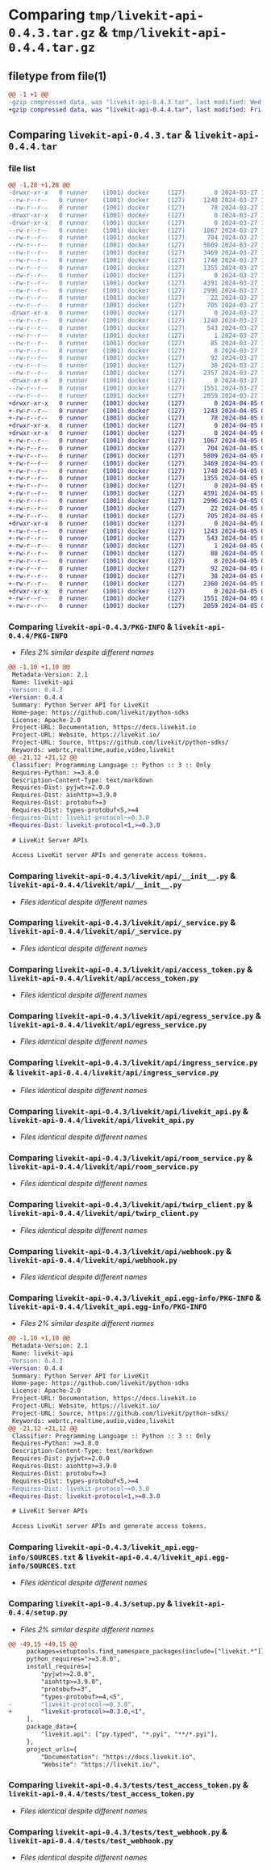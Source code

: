 # Comparing `tmp/livekit-api-0.4.3.tar.gz` & `tmp/livekit-api-0.4.4.tar.gz`

## filetype from file(1)

```diff
@@ -1 +1 @@
-gzip compressed data, was "livekit-api-0.4.3.tar", last modified: Wed Mar 27 17:01:03 2024, max compression
+gzip compressed data, was "livekit-api-0.4.4.tar", last modified: Fri Apr  5 00:30:50 2024, max compression
```

## Comparing `livekit-api-0.4.3.tar` & `livekit-api-0.4.4.tar`

### file list

```diff
@@ -1,28 +1,28 @@
-drwxr-xr-x   0 runner    (1001) docker     (127)        0 2024-03-27 17:01:03.233644 livekit-api-0.4.3/
--rw-r--r--   0 runner    (1001) docker     (127)     1240 2024-03-27 17:01:03.233644 livekit-api-0.4.3/PKG-INFO
--rw-r--r--   0 runner    (1001) docker     (127)       78 2024-03-27 17:00:52.000000 livekit-api-0.4.3/README.md
-drwxr-xr-x   0 runner    (1001) docker     (127)        0 2024-03-27 17:01:03.229644 livekit-api-0.4.3/livekit/
-drwxr-xr-x   0 runner    (1001) docker     (127)        0 2024-03-27 17:01:03.229644 livekit-api-0.4.3/livekit/api/
--rw-r--r--   0 runner    (1001) docker     (127)     1067 2024-03-27 17:00:52.000000 livekit-api-0.4.3/livekit/api/__init__.py
--rw-r--r--   0 runner    (1001) docker     (127)      704 2024-03-27 17:00:52.000000 livekit-api-0.4.3/livekit/api/_service.py
--rw-r--r--   0 runner    (1001) docker     (127)     5809 2024-03-27 17:00:52.000000 livekit-api-0.4.3/livekit/api/access_token.py
--rw-r--r--   0 runner    (1001) docker     (127)     3469 2024-03-27 17:00:52.000000 livekit-api-0.4.3/livekit/api/egress_service.py
--rw-r--r--   0 runner    (1001) docker     (127)     1748 2024-03-27 17:00:52.000000 livekit-api-0.4.3/livekit/api/ingress_service.py
--rw-r--r--   0 runner    (1001) docker     (127)     1355 2024-03-27 17:00:52.000000 livekit-api-0.4.3/livekit/api/livekit_api.py
--rw-r--r--   0 runner    (1001) docker     (127)        0 2024-03-27 17:00:52.000000 livekit-api-0.4.3/livekit/api/py.typed
--rw-r--r--   0 runner    (1001) docker     (127)     4391 2024-03-27 17:00:52.000000 livekit-api-0.4.3/livekit/api/room_service.py
--rw-r--r--   0 runner    (1001) docker     (127)     2996 2024-03-27 17:00:52.000000 livekit-api-0.4.3/livekit/api/twirp_client.py
--rw-r--r--   0 runner    (1001) docker     (127)       22 2024-03-27 17:00:52.000000 livekit-api-0.4.3/livekit/api/version.py
--rw-r--r--   0 runner    (1001) docker     (127)      705 2024-03-27 17:00:52.000000 livekit-api-0.4.3/livekit/api/webhook.py
-drwxr-xr-x   0 runner    (1001) docker     (127)        0 2024-03-27 17:01:03.233644 livekit-api-0.4.3/livekit_api.egg-info/
--rw-r--r--   0 runner    (1001) docker     (127)     1240 2024-03-27 17:01:03.000000 livekit-api-0.4.3/livekit_api.egg-info/PKG-INFO
--rw-r--r--   0 runner    (1001) docker     (127)      543 2024-03-27 17:01:03.000000 livekit-api-0.4.3/livekit_api.egg-info/SOURCES.txt
--rw-r--r--   0 runner    (1001) docker     (127)        1 2024-03-27 17:01:03.000000 livekit-api-0.4.3/livekit_api.egg-info/dependency_links.txt
--rw-r--r--   0 runner    (1001) docker     (127)       85 2024-03-27 17:01:03.000000 livekit-api-0.4.3/livekit_api.egg-info/requires.txt
--rw-r--r--   0 runner    (1001) docker     (127)        8 2024-03-27 17:01:03.000000 livekit-api-0.4.3/livekit_api.egg-info/top_level.txt
--rw-r--r--   0 runner    (1001) docker     (127)       92 2024-03-27 17:00:52.000000 livekit-api-0.4.3/pyproject.toml
--rw-r--r--   0 runner    (1001) docker     (127)       38 2024-03-27 17:01:03.233644 livekit-api-0.4.3/setup.cfg
--rw-r--r--   0 runner    (1001) docker     (127)     2357 2024-03-27 17:00:52.000000 livekit-api-0.4.3/setup.py
-drwxr-xr-x   0 runner    (1001) docker     (127)        0 2024-03-27 17:01:03.233644 livekit-api-0.4.3/tests/
--rw-r--r--   0 runner    (1001) docker     (127)     1551 2024-03-27 17:00:52.000000 livekit-api-0.4.3/tests/test_access_token.py
--rw-r--r--   0 runner    (1001) docker     (127)     2059 2024-03-27 17:00:52.000000 livekit-api-0.4.3/tests/test_webhook.py
+drwxr-xr-x   0 runner    (1001) docker     (127)        0 2024-04-05 00:30:50.982386 livekit-api-0.4.4/
+-rw-r--r--   0 runner    (1001) docker     (127)     1243 2024-04-05 00:30:50.982386 livekit-api-0.4.4/PKG-INFO
+-rw-r--r--   0 runner    (1001) docker     (127)       78 2024-04-05 00:30:38.000000 livekit-api-0.4.4/README.md
+drwxr-xr-x   0 runner    (1001) docker     (127)        0 2024-04-05 00:30:50.978386 livekit-api-0.4.4/livekit/
+drwxr-xr-x   0 runner    (1001) docker     (127)        0 2024-04-05 00:30:50.982386 livekit-api-0.4.4/livekit/api/
+-rw-r--r--   0 runner    (1001) docker     (127)     1067 2024-04-05 00:30:38.000000 livekit-api-0.4.4/livekit/api/__init__.py
+-rw-r--r--   0 runner    (1001) docker     (127)      704 2024-04-05 00:30:38.000000 livekit-api-0.4.4/livekit/api/_service.py
+-rw-r--r--   0 runner    (1001) docker     (127)     5809 2024-04-05 00:30:38.000000 livekit-api-0.4.4/livekit/api/access_token.py
+-rw-r--r--   0 runner    (1001) docker     (127)     3469 2024-04-05 00:30:38.000000 livekit-api-0.4.4/livekit/api/egress_service.py
+-rw-r--r--   0 runner    (1001) docker     (127)     1748 2024-04-05 00:30:38.000000 livekit-api-0.4.4/livekit/api/ingress_service.py
+-rw-r--r--   0 runner    (1001) docker     (127)     1355 2024-04-05 00:30:38.000000 livekit-api-0.4.4/livekit/api/livekit_api.py
+-rw-r--r--   0 runner    (1001) docker     (127)        0 2024-04-05 00:30:38.000000 livekit-api-0.4.4/livekit/api/py.typed
+-rw-r--r--   0 runner    (1001) docker     (127)     4391 2024-04-05 00:30:38.000000 livekit-api-0.4.4/livekit/api/room_service.py
+-rw-r--r--   0 runner    (1001) docker     (127)     2996 2024-04-05 00:30:38.000000 livekit-api-0.4.4/livekit/api/twirp_client.py
+-rw-r--r--   0 runner    (1001) docker     (127)       22 2024-04-05 00:30:38.000000 livekit-api-0.4.4/livekit/api/version.py
+-rw-r--r--   0 runner    (1001) docker     (127)      705 2024-04-05 00:30:38.000000 livekit-api-0.4.4/livekit/api/webhook.py
+drwxr-xr-x   0 runner    (1001) docker     (127)        0 2024-04-05 00:30:50.982386 livekit-api-0.4.4/livekit_api.egg-info/
+-rw-r--r--   0 runner    (1001) docker     (127)     1243 2024-04-05 00:30:50.000000 livekit-api-0.4.4/livekit_api.egg-info/PKG-INFO
+-rw-r--r--   0 runner    (1001) docker     (127)      543 2024-04-05 00:30:50.000000 livekit-api-0.4.4/livekit_api.egg-info/SOURCES.txt
+-rw-r--r--   0 runner    (1001) docker     (127)        1 2024-04-05 00:30:50.000000 livekit-api-0.4.4/livekit_api.egg-info/dependency_links.txt
+-rw-r--r--   0 runner    (1001) docker     (127)       88 2024-04-05 00:30:50.000000 livekit-api-0.4.4/livekit_api.egg-info/requires.txt
+-rw-r--r--   0 runner    (1001) docker     (127)        8 2024-04-05 00:30:50.000000 livekit-api-0.4.4/livekit_api.egg-info/top_level.txt
+-rw-r--r--   0 runner    (1001) docker     (127)       92 2024-04-05 00:30:38.000000 livekit-api-0.4.4/pyproject.toml
+-rw-r--r--   0 runner    (1001) docker     (127)       38 2024-04-05 00:30:50.982386 livekit-api-0.4.4/setup.cfg
+-rw-r--r--   0 runner    (1001) docker     (127)     2360 2024-04-05 00:30:38.000000 livekit-api-0.4.4/setup.py
+drwxr-xr-x   0 runner    (1001) docker     (127)        0 2024-04-05 00:30:50.982386 livekit-api-0.4.4/tests/
+-rw-r--r--   0 runner    (1001) docker     (127)     1551 2024-04-05 00:30:38.000000 livekit-api-0.4.4/tests/test_access_token.py
+-rw-r--r--   0 runner    (1001) docker     (127)     2059 2024-04-05 00:30:38.000000 livekit-api-0.4.4/tests/test_webhook.py
```

### Comparing `livekit-api-0.4.3/PKG-INFO` & `livekit-api-0.4.4/PKG-INFO`

 * *Files 2% similar despite different names*

```diff
@@ -1,10 +1,10 @@
 Metadata-Version: 2.1
 Name: livekit-api
-Version: 0.4.3
+Version: 0.4.4
 Summary: Python Server API for LiveKit
 Home-page: https://github.com/livekit/python-sdks
 License: Apache-2.0
 Project-URL: Documentation, https://docs.livekit.io
 Project-URL: Website, https://livekit.io/
 Project-URL: Source, https://github.com/livekit/python-sdks/
 Keywords: webrtc,realtime,audio,video,livekit
@@ -21,12 +21,12 @@
 Classifier: Programming Language :: Python :: 3 :: Only
 Requires-Python: >=3.8.0
 Description-Content-Type: text/markdown
 Requires-Dist: pyjwt>=2.0.0
 Requires-Dist: aiohttp>=3.9.0
 Requires-Dist: protobuf>=3
 Requires-Dist: types-protobuf<5,>=4
-Requires-Dist: livekit-protocol~=0.3.0
+Requires-Dist: livekit-protocol<1,>=0.3.0
 
 # LiveKit Server APIs
 
 Access LiveKit server APIs and generate access tokens.
```

### Comparing `livekit-api-0.4.3/livekit/api/__init__.py` & `livekit-api-0.4.4/livekit/api/__init__.py`

 * *Files identical despite different names*

### Comparing `livekit-api-0.4.3/livekit/api/_service.py` & `livekit-api-0.4.4/livekit/api/_service.py`

 * *Files identical despite different names*

### Comparing `livekit-api-0.4.3/livekit/api/access_token.py` & `livekit-api-0.4.4/livekit/api/access_token.py`

 * *Files identical despite different names*

### Comparing `livekit-api-0.4.3/livekit/api/egress_service.py` & `livekit-api-0.4.4/livekit/api/egress_service.py`

 * *Files identical despite different names*

### Comparing `livekit-api-0.4.3/livekit/api/ingress_service.py` & `livekit-api-0.4.4/livekit/api/ingress_service.py`

 * *Files identical despite different names*

### Comparing `livekit-api-0.4.3/livekit/api/livekit_api.py` & `livekit-api-0.4.4/livekit/api/livekit_api.py`

 * *Files identical despite different names*

### Comparing `livekit-api-0.4.3/livekit/api/room_service.py` & `livekit-api-0.4.4/livekit/api/room_service.py`

 * *Files identical despite different names*

### Comparing `livekit-api-0.4.3/livekit/api/twirp_client.py` & `livekit-api-0.4.4/livekit/api/twirp_client.py`

 * *Files identical despite different names*

### Comparing `livekit-api-0.4.3/livekit/api/webhook.py` & `livekit-api-0.4.4/livekit/api/webhook.py`

 * *Files identical despite different names*

### Comparing `livekit-api-0.4.3/livekit_api.egg-info/PKG-INFO` & `livekit-api-0.4.4/livekit_api.egg-info/PKG-INFO`

 * *Files 2% similar despite different names*

```diff
@@ -1,10 +1,10 @@
 Metadata-Version: 2.1
 Name: livekit-api
-Version: 0.4.3
+Version: 0.4.4
 Summary: Python Server API for LiveKit
 Home-page: https://github.com/livekit/python-sdks
 License: Apache-2.0
 Project-URL: Documentation, https://docs.livekit.io
 Project-URL: Website, https://livekit.io/
 Project-URL: Source, https://github.com/livekit/python-sdks/
 Keywords: webrtc,realtime,audio,video,livekit
@@ -21,12 +21,12 @@
 Classifier: Programming Language :: Python :: 3 :: Only
 Requires-Python: >=3.8.0
 Description-Content-Type: text/markdown
 Requires-Dist: pyjwt>=2.0.0
 Requires-Dist: aiohttp>=3.9.0
 Requires-Dist: protobuf>=3
 Requires-Dist: types-protobuf<5,>=4
-Requires-Dist: livekit-protocol~=0.3.0
+Requires-Dist: livekit-protocol<1,>=0.3.0
 
 # LiveKit Server APIs
 
 Access LiveKit server APIs and generate access tokens.
```

### Comparing `livekit-api-0.4.3/livekit_api.egg-info/SOURCES.txt` & `livekit-api-0.4.4/livekit_api.egg-info/SOURCES.txt`

 * *Files identical despite different names*

### Comparing `livekit-api-0.4.3/setup.py` & `livekit-api-0.4.4/setup.py`

 * *Files 2% similar despite different names*

```diff
@@ -49,15 +49,15 @@
     packages=setuptools.find_namespace_packages(include=["livekit.*"]),
     python_requires=">=3.8.0",
     install_requires=[
         "pyjwt>=2.0.0",
         "aiohttp>=3.9.0",
         "protobuf>=3",
         "types-protobuf>=4,<5",
-        "livekit-protocol~=0.3.0",
+        "livekit-protocol>=0.3.0,<1",
     ],
     package_data={
         "livekit.api": ["py.typed", "*.pyi", "**/*.pyi"],
     },
     project_urls={
         "Documentation": "https://docs.livekit.io",
         "Website": "https://livekit.io/",
```

### Comparing `livekit-api-0.4.3/tests/test_access_token.py` & `livekit-api-0.4.4/tests/test_access_token.py`

 * *Files identical despite different names*

### Comparing `livekit-api-0.4.3/tests/test_webhook.py` & `livekit-api-0.4.4/tests/test_webhook.py`

 * *Files identical despite different names*

